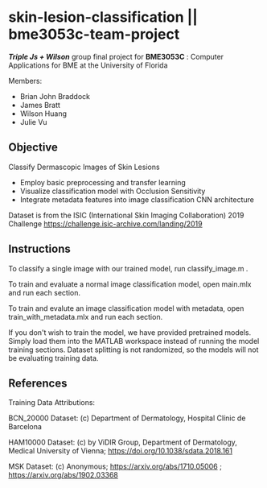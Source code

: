 # skin-lesion-classification || bme3053c-team-project
***Triple Js + Wilson*** group final project for **BME3053C** : Computer Applications for BME at the University of Florida

Members: 
- Brian John Braddock
- James Bratt
- Wilson Huang
- Julie Vu

## Objective

Classify Dermascopic Images of Skin Lesions 

- Employ basic preprocessing and transfer learning
- Visualize classification model with Occlusion Sensitivity
- Integrate metadata features into image classification CNN architecture

Dataset is from the ISIC (International Skin Imaging Collaboration) 2019 Challenge
https://challenge.isic-archive.com/landing/2019

## Instructions
To classify a single image with our trained model, run classify_image.m .

To train and evaluate a normal image classification model, open main.mlx and run each section. 

To train and evalute an image classification model with metadata, open train_with_metadata.mlx and run each section. 

If you don't wish to train the model, we have provided pretrained models. Simply load them into the MATLAB workspace instead of running the model training sections. Dataset splitting is not randomized, so the models will not be evaluating training data. 


## References
Training Data Attributions:

BCN_20000 Dataset: (c) Department of Dermatology, Hospital Clínic de Barcelona

HAM10000 Dataset: (c) by ViDIR Group, Department of Dermatology, Medical University of Vienna; https://doi.org/10.1038/sdata.2018.161

MSK Dataset: (c) Anonymous; https://arxiv.org/abs/1710.05006 ; https://arxiv.org/abs/1902.03368
